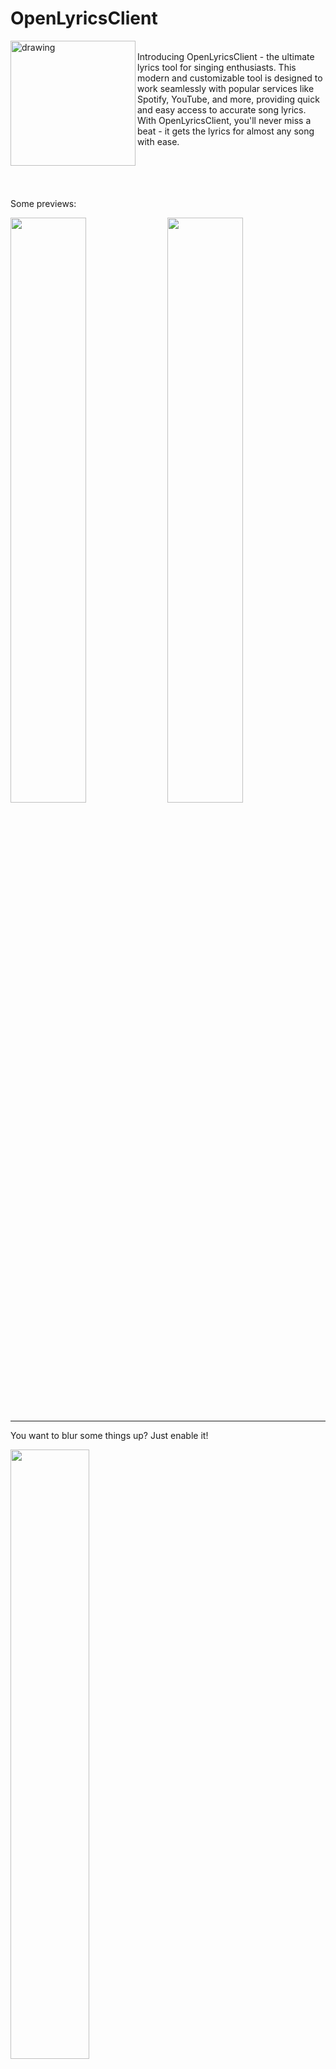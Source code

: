# OpenLyricsClient

<img align="left" src="https://alexh.space/images/openlyricsclient/logo.png" alt="drawing" width="200"/> 
<br>
Introducing OpenLyricsClient - the ultimate lyrics tool for singing enthusiasts. This modern and customizable tool is designed to work seamlessly with popular services like Spotify, YouTube, and more, providing quick and easy access to accurate song lyrics. With OpenLyricsClient, you'll never miss a beat - it gets the lyrics for almost any song with ease.

<br>
<br>
<br>
<br>
<br>


Some previews:
<p float="center">
  <img src="https://alexh.space/images/openlyricsclient/colorfull1-preview.png" width="49%" />
  <img src="https://alexh.space/images/openlyricsclient/dark2-preview.png" width="49%" />
</p>

---

You want to blur some things up? Just enable it!
<p float="center">
  <img src="https://alexh.space/images/openlyricsclient/dark1-preview.png" width="50%" />
</p>


<br>
<br>
This tool is currently in the alpha stage and will be available as soon as possible.
If you have questions go and ask me on discord: Alex.#8988

---
Notes for me.

Link to Cef https://alexh.space/files/Binaries.zip
<br>
![grafik](https://user-images.githubusercontent.com/20642291/199790257-a35e98f6-b9b2-4675-832a-7c84eb4693a1.png)
